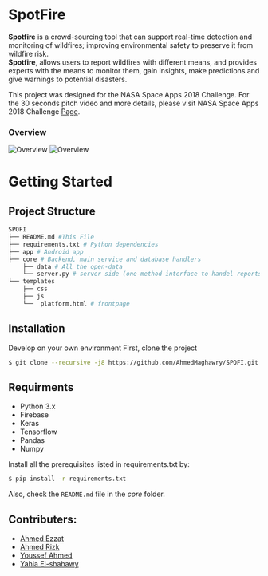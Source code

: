 # SpotFire

**Spotfire** is a crowd-sourcing tool that can support real-time detection and monitoring of wildfires; improving environmental safety to preserve it from wildfire risk.  
**Spotfire**, allows users to report wildfires with different means, and provides experts with the means to monitor them, gain insights, make predictions and give warnings to potential disasters.

This project was designed for the NASA Space Apps 2018 Challenge. For the 30 seconds pitch video and more details, please visit NASA Space Apps 2018 Challenge [Page](https://2018.spaceappschallenge.org/challenges/volcanoes-icebergs-and-asteroids-oh-my/real-time-fire-app/teams/google-it/project).

### Overview  

![Overview](https://images-2018.spaceappschallenge.org/stream-images/rkAkDMFHltgmsY2zuLQKSWIZdj8=/3472/width-800/)
![Overview](https://images-2018.spaceappschallenge.org/team-photos/A70k8m-L3tPrBaleQmaUgbD7lNY=/11665/width-800/)

# Getting Started

## Project Structure

```python
SPOFI
├── README.md #This File 
├── requirements.txt # Python dependencies
├── app # Android app
├── core # Backend, main service and database handlers 
    ├── data # All the open-data
    └── server.py # server side (one-method interface to handel reports submissions)
└── templates
	├── css
	├── js
	└──  platform.html # frontpage
```

## Installation

Develop on your own environment
First, clone the project
``` bash
$ git clone --recursive -j8 https://github.com/AhmedMaghawry/SPOFI.git
```

## Requirments
* Python 3.x
* Firebase
* Keras
* Tensorflow
* Pandas
* Numpy

Install all the prerequisites listed in requirements.txt by:
``` bash
$ pip install -r requirements.txt
```

Also, check the `README.md` file in the *core* folder.

## Contributers:
* [Ahmed Ezzat](https://github.com/AhmedMaghawry) 
* [Ahmed Rizk](https://github.com/AhmedMahmoudRizk) 
* [Youssef Ahmed](https://github.com/youssef-ahmed)
* [Yahia El-shahawy](https://github.com/yahia-elshahawy)
